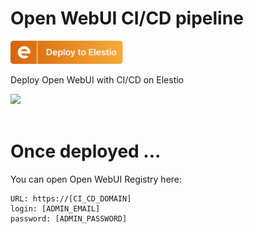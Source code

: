 # Open WebUI CI/CD pipeline

<a href="https://dash.elest.io/deploy?source=cicd&social=dockerCompose&url=https://github.com/elestio-examples/open-webui"><img src="deploy-on-elestio.png" alt="Deploy on Elest.io" width="180px" /></a>

Deploy Open WebUI with CI/CD on Elestio

<img src="open-webui.gif" style='width: 30%;'/>
<br/>
<br/>

# Once deployed ...

You can open Open WebUI Registry here:

    URL: https://[CI_CD_DOMAIN]
    login: [ADMIN_EMAIL]
    password: [ADMIN_PASSWORD]
